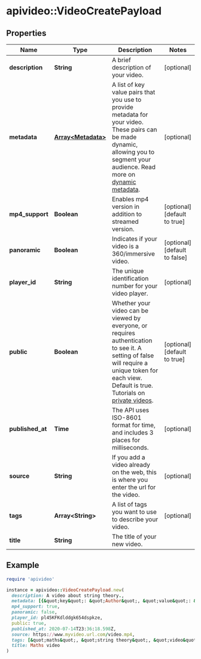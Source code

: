 # apivideo::VideoCreatePayload

## Properties

| Name | Type | Description | Notes |
| ---- | ---- | ----------- | ----- |
| **description** | **String** | A brief description of your video. | [optional] |
| **metadata** | [**Array&lt;Metadata&gt;**](Metadata.md) | A list of key value pairs that you use to provide metadata for your video. These pairs can be made dynamic, allowing you to segment your audience. Read more on [dynamic metadata](https://api.video/blog/endpoints/dynamic-metadata). | [optional] |
| **mp4_support** | **Boolean** | Enables mp4 version in addition to streamed version. | [optional][default to true] |
| **panoramic** | **Boolean** | Indicates if your video is a 360/immersive video. | [optional][default to false] |
| **player_id** | **String** | The unique identification number for your video player. | [optional] |
| **public** | **Boolean** | Whether your video can be viewed by everyone, or requires authentication to see it. A setting of false will require a unique token for each view. Default is true. Tutorials on [private videos](https://api.video/blog/endpoints/private-videos). | [optional][default to true] |
| **published_at** | **Time** | The API uses ISO-8601 format for time, and includes 3 places for milliseconds. | [optional] |
| **source** | **String** | If you add a video already on the web, this is where you enter the url for the video. | [optional] |
| **tags** | **Array&lt;String&gt;** | A list of tags you want to use to describe your video. | [optional] |
| **title** | **String** | The title of your new video. |  |

## Example

```ruby
require 'apivideo'

instance = apivideo::VideoCreatePayload.new(
  description: A video about string theory.,
  metadata: [{&quot;key&quot;: &quot;Author&quot;, &quot;value&quot;: &quot;John Doe&quot;}],
  mp4_support: true,
  panoramic: false,
  player_id: pl45KFKdlddgk654dspkze,
  public: true,
  published_at: 2020-07-14T23:36:18.598Z,
  source: https://www.myvideo.url.com/video.mp4,
  tags: [&quot;maths&quot;, &quot;string theory&quot;, &quot;video&quot;],
  title: Maths video
)
```

